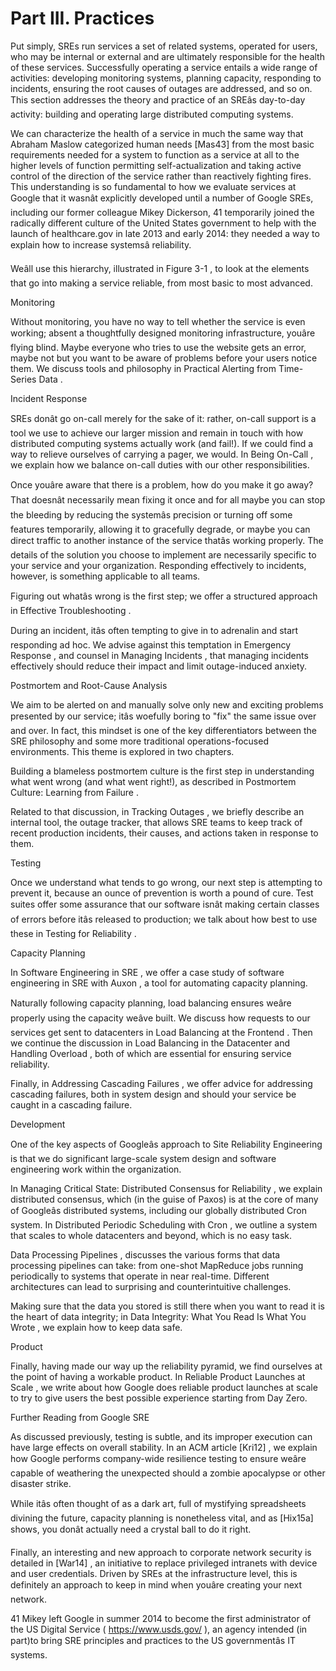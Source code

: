 # Part III. Practices

Put simply, SREs run services a set of related systems, operated for users, who may be internal or external and are ultimately responsible for the health of these services. Successfully operating a service entails a wide range of activities: developing monitoring systems, planning capacity, responding to incidents, ensuring the root causes of outages are addressed, and so on. This section addresses the theory and practice of an SREâs day-to-day activity: building and operating large distributed computing systems.

We can characterize the health of a service in much the same way that Abraham Maslow categorized human needs [Mas43]  from the most basic requirements needed for a system to function as a service at all to the higher levels of function permitting self-actualization and taking active control of the direction of the service rather than reactively fighting fires. This understanding is so fundamental to how we evaluate services at Google that it wasnât explicitly developed until a number of Google SREs, including our former colleague Mikey Dickerson, 41 temporarily joined the radically different culture of the United States government to help with the launch of healthcare.gov in late 2013 and early 2014: they needed a way to explain how to increase systemsâ reliability.

Weâll use this hierarchy, illustrated in Figure 3-1 , to look at the elements that go into making a service reliable, from most basic to most advanced.

Monitoring

Without monitoring, you have no way to tell whether the service is even working; absent a thoughtfully designed monitoring infrastructure, youâre flying blind. Maybe everyone who tries to use the website gets an error, maybe not but you want to be aware of problems before your users notice them. We discuss tools and philosophy in Practical Alerting from Time-Series Data .

Incident Response

SREs donât go on-call merely for the sake of it: rather, on-call support is a tool we use to achieve our larger mission and remain in touch with how distributed computing systems actually work (and fail!). If we could find a way to relieve ourselves of carrying a pager, we would. In Being On-Call , we explain how we balance on-call duties with our other responsibilities.

Once youâre aware that there is a problem, how do you make it go away? That doesnât necessarily mean fixing it once and for all maybe you can stop the bleeding by reducing the systemâs precision or turning off some features temporarily, allowing it to gracefully degrade, or maybe you can direct traffic to another instance of the service thatâs working properly. The details of the solution you choose to implement are necessarily specific to your service and your organization. Responding effectively to incidents, however, is something applicable to all teams.

Figuring out whatâs wrong is the first step; we offer a structured approach in Effective Troubleshooting .

During an incident, itâs often tempting to give in to adrenalin and start responding ad hoc. We advise against this temptation in Emergency Response , and counsel in Managing Incidents , that managing incidents effectively should reduce their impact and limit outage-induced anxiety.

Postmortem and Root-Cause Analysis

We aim to be alerted on and manually solve only new and exciting problems presented by our service; itâs woefully boring to "fix" the same issue over and over. In fact, this mindset is one of the key differentiators between the SRE philosophy and some more traditional operations-focused environments. This theme is explored in two chapters.

Building a blameless postmortem culture is the first step in understanding what went wrong (and what went right!), as described in Postmortem Culture: Learning from Failure .

Related to that discussion, in Tracking Outages , we briefly describe an internal tool, the outage tracker, that allows SRE teams to keep track of recent production incidents, their causes, and actions taken in response to them.

Testing

Once we understand what tends to go wrong, our next step is attempting to prevent it, because an ounce of prevention is worth a pound of cure.  Test suites offer some assurance that our software isnât making certain classes of errors before itâs released to production; we talk about how best to use these in Testing for Reliability .

Capacity Planning

In Software Engineering in SRE , we offer a case study of software engineering in SRE with Auxon , a tool for automating capacity planning.

Naturally following capacity planning, load balancing ensures weâre properly using the capacity weâve built. We discuss how requests to our services get sent to datacenters in Load Balancing at the Frontend . Then we continue the discussion in Load Balancing in the Datacenter and Handling Overload , both of which are essential for ensuring service reliability.

Finally, in Addressing Cascading Failures , we offer advice for addressing cascading failures, both in system design and should your service be caught in a cascading failure.

Development

One of the key aspects of Googleâs approach to Site Reliability Engineering is that we do significant large-scale system design and software engineering work within the organization.

In Managing Critical State: Distributed Consensus for Reliability , we explain distributed consensus, which (in the guise of Paxos) is at the core of many of Googleâs distributed systems, including our globally distributed Cron system. In Distributed Periodic Scheduling with Cron , we outline a system that scales to whole datacenters and beyond, which is no easy task.

Data Processing Pipelines , discusses the various forms that data processing pipelines can take: from one-shot MapReduce jobs running periodically to systems that operate in near real-time. Different architectures can lead to surprising and counterintuitive challenges.

Making sure that the data you stored is still there when you want to read it is the heart of data integrity; in Data Integrity: What You Read Is What You Wrote , we explain how to keep data safe.

Product

Finally, having made our way up the reliability pyramid, we find ourselves at the point of having a workable product. In Reliable Product Launches at Scale , we write about how Google does reliable product launches at scale to try to give users the best possible experience starting from Day Zero.

Further Reading from Google SRE

As discussed previously, testing is subtle, and its improper execution can have large effects on overall stability. In an ACM article [Kri12] , we explain how Google performs company-wide resilience testing to ensure weâre capable of weathering the unexpected should a zombie apocalypse or other disaster strike.

While itâs often thought of as a dark art, full of mystifying spreadsheets divining the future, capacity planning is nonetheless vital, and as [Hix15a] shows, you donât actually need a crystal ball to do it right.

Finally, an interesting and new approach to corporate network security is detailed in [War14] , an initiative to replace privileged intranets with device and user credentials. Driven by SREs at the infrastructure level, this is definitely an approach to keep in mind when youâre creating your next network.

41 Mikey left Google in summer 2014 to become the first administrator of the US Digital Service ( https://www.usds.gov/ ), an agency intended (in part)to bring SRE principles
and practices to the US governmentâs IT systems.